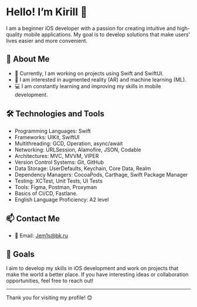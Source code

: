 # Hello! I’m Kirill 👋

I am a beginner iOS developer with a passion for creating intuitive and high-quality mobile applications. My goal is to develop solutions that make users' lives easier and more convenient.

## 🌱 About Me

- 🔭 Currently, I am working on projects using Swift and SwiftUI.
- 🌟 I am interested in augmented reality (AR) and machine learning (ML).
- 💻 I am constantly learning and improving my skills in mobile development.

## 🛠️ Technologies and Tools

- Programming Languages: Swift
- Frameworks: UIKit, SwiftUI
- Multithreading: GCD, Operation, async/await
- Networking: URLSession, Alamofire, JSON, Codable
- Architectures: MVC, MVVM, VIPER
- Version Control Systems: Git, GitHub
- Data Storage: UserDefaults, Keychain, Core Data, Realm
- Dependency Managers: CocoaPods, Carthage, Swift Package Manager
- Testing: XCTest, Unit Tests, UI Tests
- Tools: Figma, Postman, Proxyman
- Basics of CI/CD, Fastlane.
- English Language Proficiency: A2 level

## 📫 Contact Me

- 📧 Email: Jem1s@bk.ru

## 🎯 Goals

I aim to develop my skills in iOS development and work on projects that make the world a better place. If you have interesting ideas or collaboration opportunities, feel free to reach out!

---

Thank you for visiting my profile! 😊
